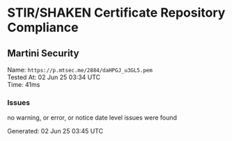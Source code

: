 # STIR/SHAKEN Certificate Repository Compliance

## Martini Security

Name: `https://p.mtsec.me/2884/daHPGJ_u3GL5.pem`\
Tested At: 02 Jun 25 03:34 UTC\
Time: 41ms

### Issues

no warning, or error, or notice date level issues were found

Generated: 02 Jun 25 03:45 UTC